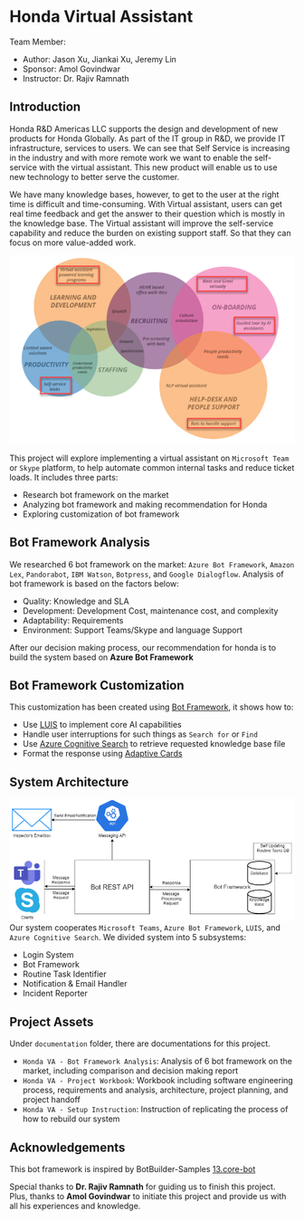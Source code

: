 # Honda Virtual Assistant

Team Member:
- Author: Jason Xu, Jiankai Xu, Jeremy Lin
- Sponsor: Amol Govindwar
- Instructor: Dr. Rajiv Ramnath

## Introduction

Honda R&D Americas LLC supports the design and development of new products for Honda Globally. As part of the IT group in R&D, we provide IT infrastructure, services to users. We can see that Self Service is increasing in the industry and with more remote work we want to enable the self-service with the virtual assistant. This new product will enable us to use new technology to better serve the customer. 

We have many knowledge bases, however, to get to the user at the right time is difficult and time-consuming. With Virtual assistant, users can get real time feedback and get the answer to their question which is mostly in the knowledge base. The Virtual assistant will improve the self-service capability and reduce the burden on existing support staff. So that they can focus on more value-added work. 

![Image of introduction](https://github.com/Asonjay/HondaVA/blob/main/documentation/Introduction.png)

This project will explore implementing a virtual assistant on `Microsoft Team` or `Skype` platform, to help automate common internal tasks and reduce ticket loads. It includes three parts:

- Research bot framework on the market
- Analyzing bot framework and making recommendation for Honda
- Exploring customization of bot framework

## Bot Framework Analysis

We researched 6 bot framework on the market: `Azure Bot Framework`, `Amazon Lex`, `Pandorabot`, `IBM Watson`, `Botpress`, and `Google Dialogflow`. Analysis of bot framework is based on the factors below:

- Quality: Knowledge and SLA
- Development: Development Cost, maintenance cost, and complexity
- Adaptability: Requirements
- Environment: Support Teams/Skype and language Support

After our decision making process, our recommendation for honda is to build the system based on **Azure Bot Framework**

## Bot Framework Customization

This customization has been created using [Bot Framework](https://dev.botframework.com), it shows how to:

- Use [LUIS](https://www.luis.ai) to implement core AI capabilities
- Handle user interruptions for such things as `Search for` or `Find`
- Use [Azure Cognitive Search](https://azure.microsoft.com/en-us/services/search/) to retrieve requested knowledge base file
- Format the response using [Adaptive Cards](https://adaptivecards.io/)

## System Architecture

![Image of system architecture](https://github.com/Asonjay/HondaVA/blob/main/documentation/System%20Architecture.png)
Our system cooperates `Microsoft Teams`, `Azure Bot Framework`, `LUIS`, and `Azure Cognitive Search`. We divided system into 5 subsystems:

- Login System
- Bot Framework
- Routine Task Identifier
- Notification & Email Handler
- Incident Reporter

## Project Assets

Under `documentation` folder, there are documentations for this project.

- `Honda VA - Bot Framework Analysis`: Analysis of 6 bot framework on the market, including comparison and decision making report
- `Honda VA - Project Workbook`: Workbook including software engineering process, requirements and analysis, architecture, project planning, and project handoff
- `Honda VA - Setup Instruction`: Instruction of replicating the process of how to rebuild our system

## Acknowledgements

This bot framework is inspired by BotBuilder-Samples [13.core-bot](https://github.com/microsoft/BotBuilder-Samples/tree/main/samples/csharp_dotnetcore/13.core-bot)

Special thanks to **Dr. Rajiv Ramnath** for guiding us to finish this project. Plus, thanks to **Amol Govindwar** to initiate this project and provide us with all his experiences and knowledge.
